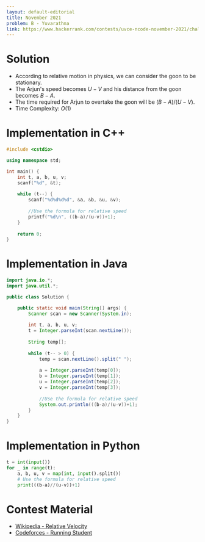 ```yaml
---
layout: default-editorial
title: November 2021
problem: B - Yuvarathna
link: https://www.hackerrank.com/contests/uvce-ncode-november-2021/challenges/b-yuvarathna
---
```

# Solution

- According to relative motion in physics, we can consider the goon to be stationary.
- The Arjun's speed becomes $U-V$ and his distance from the goon becomes $B-A$.
- The time required for Arjun to overtake the goon will be $(B-A)/(U-V)$.
- Time Complexity: $O(1)$

$$$$

# Implementation in C++

```cpp
#include <cstdio>

using namespace std;

int main() {
    int t, a, b, u, v;
    scanf("%d", &t);
    
    while (t--) {
        scanf("%d%d%d%d", &a, &b, &u, &v);
        
        //Use the formula for relative speed
        printf("%d\n", ((b-a)/(u-v))+1);
    }
    
    return 0;
}

```

$$$$

# Implementation in Java

```java
import java.io.*;
import java.util.*;

public class Solution {

    public static void main(String[] args) {
        Scanner scan = new Scanner(System.in);
        
        int t, a, b, u, v;
        t = Integer.parseInt(scan.nextLine());
        
        String temp[];
        
        while (t-- > 0) {
            temp = scan.nextLine().split(" ");
            
            a = Integer.parseInt(temp[0]);
            b = Integer.parseInt(temp[1]);
            u = Integer.parseInt(temp[2]);
            v = Integer.parseInt(temp[3]);
            
            //Use the formula for relative speed
            System.out.println(((b-a)/(u-v))+1);
        }
    }
}
```

$$$$

# Implementation in Python

```python
t = int(input())
for _ in range(t):
    a, b, u, v = map(int, input().split())
    # Use the formula for relative speed
    print(((b-a)//(u-v))+1)
```

$$$$

# Contest Material

- [Wikipedia - Relative Velocity](https://en.wikipedia.org/wiki/Relative_velocity)
- [Codeforces - Running Student](https://codeforces.com/problemset/problem/9/B)



